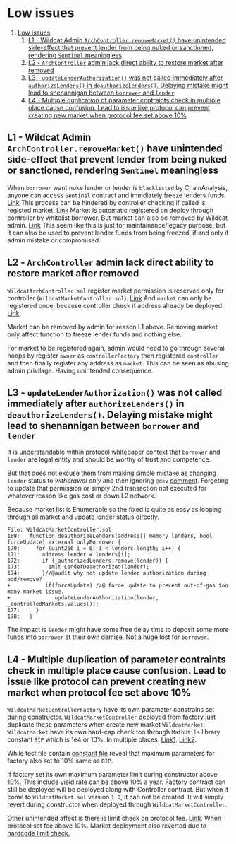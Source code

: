 # Low issues

1. [Low issues](#low-issues)
   1. [L1 - Wildcat Admin `ArchController.removeMarket()` have unintended side-effect that prevent lender from being nuked or sanctioned, rendering `Sentinel` meaningless](#l1---wildcat-admin-archcontrollerremovemarket-have-unintended-side-effect-that-prevent-lender-from-being-nuked-or-sanctioned-rendering-sentinel-meaningless)
   2. [L2 - `ArchController` admin lack direct ability to restore market after removed](#l2---archcontroller-admin-lack-direct-ability-to-restore-market-after-removed)
   3. [L3 - `updateLenderAuthorization()` was not called immediately after `authorizeLenders()` in `deauthorizeLenders()`. Delaying mistake might lead to shenannigan between `borrower` and `lender`](#l3---updatelenderauthorization-was-not-called-immediately-after-authorizelenders-in-deauthorizelenders-delaying-mistake-might-lead-to-shenannigan-between-borrower-and-lender)
   4. [L4 - Multiple duplication of parameter contraints check in multiple place cause confusion. Lead to issue like protocol can prevent creating new market when protocol fee set above 10%](#l4---multiple-duplication-of-parameter-contraints-check-in-multiple-place-cause-confusion-lead-to-issue-like-protocol-can-prevent-creating-new-market-when-protocol-fee-set-above-10)

## L1 - Wildcat Admin `ArchController.removeMarket()` have unintended side-effect that prevent lender from being nuked or sanctioned, rendering `Sentinel` meaningless

When `borrower` want nuke lender or lender is `blacklisted` by ChainAnalysis, anyone can access `Sentinel` contract and immdiately freeze lenders funds. [Link](https://github.com/code-423n4/2023-10-wildcat/blob/c5df665f0bc2ca5df6f06938d66494b11e7bdada/src/market/WildcatMarketConfig.sol#L50-L81)
This process can be hindered by controller checking if called is registed market. [Link](https://github.com/code-423n4/2023-10-wildcat/blob/c5df665f0bc2ca5df6f06938d66494b11e7bdada/src/WildcatSanctionsSentinel.sol#L100-L102)
Market is automatic registered on deploy through controller by whitelist borrower. But market can also be removed by Wildcat admin. [Link](https://github.com/code-423n4/2023-10-wildcat/blob/c5df665f0bc2ca5df6f06938d66494b11e7bdada/src/WildcatArchController.sol#L199-L204)
This seem like this is just for maintainance/legacy purpose, but it can also be used to prevent lender funds from being freezed, if and only if admin mistake or compromised.

## L2 - `ArchController` admin lack direct ability to restore market after removed

`WildcatArchController.sol` register market permission is reserved only for controller (`WildcatMarketController.sol`). [Link](https://github.com/code-423n4/2023-10-wildcat/blob/c5df665f0bc2ca5df6f06938d66494b11e7bdada/src/WildcatArchController.sol#L192)
And `market` can only be registered once, because controller check if address already be deployed. [Link](https://github.com/code-423n4/2023-10-wildcat/blob/c5df665f0bc2ca5df6f06938d66494b11e7bdada/src/WildcatMarketController.sol#L351-L353).

Market can be removed by admin for reason L1 above. Removing market only affect function to freeze lender funds and nothing else.

For market to be registered again, admin would need to go through several hoops by register `owner` as `controllerFactory` then registered `controller` and then finally register any address as `market`.
This can be seen as abusing admin privilage. Having unintended consequence.

## L3 - `updateLenderAuthorization()` was not called immediately after `authorizeLenders()` in `deauthorizeLenders()`. Delaying mistake might lead to shenannigan between `borrower` and `lender`

It is understandable within protocol whitepaper context that `borrower` and `lender` are legal entity and should be worthy of trust and competence.

But that does not excuse them from making simple mistake as changing `lender` status to *withdrawal only* and then ignoring `@dev` [comment](https://github.com/code-423n4/2023-10-wildcat/blob/c5df665f0bc2ca5df6f06938d66494b11e7bdada/src/WildcatMarketController.sol#L165-L167).
Forgeting to update that permission or simply 2nd transaction not executed for whatever reason like gas cost or down L2 network.

Because market list is Enumerable so the fixed is quite as easy as looping through all market and update lender status directly.

```git
File: WildcatMarketController.sol
169:   function deauthorizeLenders(address[] memory lenders, bool forceUpdate) external onlyBorrower {
170:     for (uint256 i = 0; i < lenders.length; i++) {
171:       address lender = lenders[i];
172:       if (_authorizedLenders.remove(lender)) {
173:         emit LenderDeauthorized(lender);
174:       }//@audit why not update lender authorization during add/remove?
+           if(forceUpdate) //@ force update to prevent out-of-gas too many market issue.
+              updateLenderAuthorization(lender, _controlledMarkets.values());
177:     }
178:   }
```

The impact is `lender` might have some free delay time to deposit some more funds into `borrower` at their own demise. Not a huge lost for `borrower`.

## L4 - Multiple duplication of parameter contraints check in multiple place cause confusion. Lead to issue like protocol can prevent creating new market when protocol fee set above 10%

`WildcatMarketControllerFactory` have its own paramater constrains set during constructor.
`WildcatMarketController` deployed from factory just duplicate these parameters when create new market `WildcatMarket`.
`WildcatMarket` have its own hard-cap check too through `MathUtils` library constant `BIP` which is 1e4 or 10%. In multiple places. [Link1](https://github.com/code-423n4/2023-10-wildcat/blob/c5df665f0bc2ca5df6f06938d66494b11e7bdada/src/market/WildcatMarketBase.sol#L82-L93). [Link2](https://github.com/code-423n4/2023-10-wildcat/blob/c5df665f0bc2ca5df6f06938d66494b11e7bdada/src/market/WildcatMarketConfig.sol#L152-L154).

While test file contain [constant file](https://github.com/code-423n4/2023-10-wildcat/blob/c5df665f0bc2ca5df6f06938d66494b11e7bdada/test/shared/TestConstants.sol#L8-L30) reveal that maximum parameters for factory also set to 10% same as `BIP`.

If factory set its own maximum parameter limit during constructor above 10%. This include yield rate can be above 10% a year.
Factory contract can still be deployed will be deployed along with Controller contract.
But when it come to `WildcatMarket.sol` version `1.0`, it can not be created. It will simply revert during constructor when deployed through `WildcatMarketController`.

Other unintended affect is there is limit check on protocol fee. [Link](https://github.com/code-423n4/2023-10-wildcat/blob/c5df665f0bc2ca5df6f06938d66494b11e7bdada/src/WildcatMarketControllerFactory.sol#L198-L219). When protocol set fee above 10%. Market deployment also reverted due to [hardcode limit check.](https://github.com/code-423n4/2023-10-wildcat/blob/c5df665f0bc2ca5df6f06938d66494b11e7bdada/src/market/WildcatMarketBase.sol#L88-L90)
